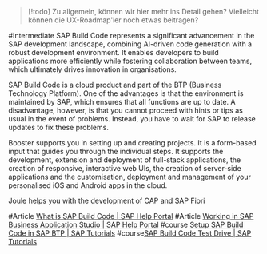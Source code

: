> [!todo]
> Zu allgemein, können wir hier mehr ins Detail gehen? Vielleicht können die UX-Roadmap'ler noch etwas beitragen?

#Intermediate 
SAP Build Code represents a significant advancement in the SAP development landscape, combining AI-driven code generation with a robust development environment. It enables developers to build applications more efficiently while fostering collaboration between teams, which ultimately drives innovation in organisations.

SAP Build Code is a cloud product and part of the BTP (Business Technology Platform). One of the advantages is that the environment is maintained by SAP, which ensures that all functions are up to date. A disadvantage, however, is that you cannot proceed with hints or tips as usual in the event of problems. Instead, you have to wait for SAP to release updates to fix these problems.

Booster supports you in setting up and creating projects. It is a form-based input that guides you through the individual steps. It supports the development, extension and deployment of full-stack applications, the creation of responsive, interactive web UIs, the creation of server-side applications and the customisation, deployment and management of your personalised iOS and Android apps in the cloud.

Joule helps you with the development of CAP and SAP Fiori


#Article [What is SAP Build Code | SAP Help Portal](https://help.sap.com/docs/build_code/d0d8f5bfc3d640478854e6f4e7c7584a/504854f457cc4fbf9f79136dbc773618.html?locale=en-US)
#Article [Working in SAP Business Application Studio | SAP Help Portal](https://help.sap.com/docs/build_code/d0d8f5bfc3d640478854e6f4e7c7584a/bfc517841be24ccb93ad64a31eb53e35.html?locale=en-US)
#course [Setup SAP Build Code in SAP BTP | SAP Tutorials](https://developers.sap.com/tutorials/build-code-setup..html)
#course[SAP Build Code Test Drive | SAP Tutorials](https://developers.sap.com/mission.sap-build-code-test-drive.html)

